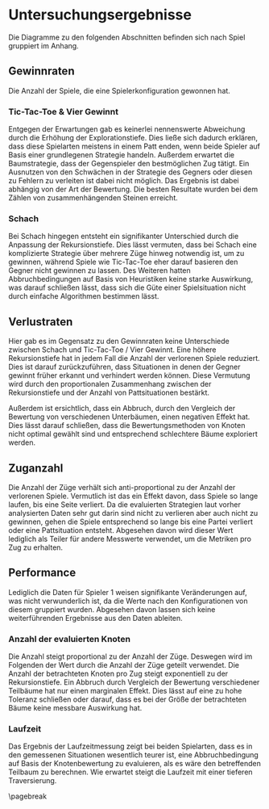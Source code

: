 # Untersuchungsergebnisse

Die Diagramme zu den folgenden Abschnitten befinden sich nach Spiel gruppiert im Anhang.

## Gewinnraten

Die Anzahl der Spiele, die eine Spielerkonfiguration gewonnen hat.

### Tic-Tac-Toe & Vier Gewinnt

Entgegen der Erwartungen gab es keinerlei nennenswerte Abweichung durch die Erhöhung der Explorationstiefe. Dies ließe sich dadurch erklären, dass diese Spielarten meistens in einem Patt enden, wenn beide Spieler auf Basis einer grundlegenen Strategie handeln. Außerdem erwartet die Baumstrategie, dass der Gegenspieler den bestmöglichen Zug tätigt. Ein Ausnutzen von den Schwächen in der Strategie des Gegners oder diesen zu Fehlern zu verleiten ist dabei nicht möglich.
Das Ergebnis ist dabei abhängig von der Art der Bewertung. Die besten Resultate wurden bei dem Zählen von zusammenhängenden Steinen erreicht.

### Schach

Bei Schach hingegen entsteht ein signifikanter Unterschied durch die Anpassung der Rekursionstiefe. Dies lässt vermuten, dass bei Schach eine komplizierte Strategie über mehrere Züge hinweg notwendig ist, um zu gewinnen, während Spiele wie Tic-Tac-Toe eher darauf basieren den Gegner nicht gewinnen zu lassen. Des Weiteren hatten Abbruchbedingungen auf Basis von Heuristiken keine starke Auswirkung, was darauf schließen lässt, dass sich die Güte einer Spielsituation nicht durch einfache Algorithmen bestimmen lässt.

## Verlustraten

Hier gab es im Gegensatz zu den Gewinnraten keine Unterschiede zwischen Schach und Tic-Tac-Toe / Vier Gewinnt. Eine höhere Rekursionstiefe hat in jedem Fall die Anzahl der verlorenen Spiele reduziert. Dies ist darauf zurückzuführen, dass Situationen in denen der Gegner gewinnt früher erkannt und verhindert werden können. Diese Vermutung wird durch den proportionalen Zusammenhang zwischen der Rekursionstiefe und der Anzahl von Pattsituationen bestärkt.

Außerdem ist ersichtlich, dass ein Abbruch, durch den Vergleich der Bewertung von verschiedenen Unterbäumen, einen negativen Effekt hat. Dies lässt darauf schließen, dass die Bewertungsmethoden von Knoten nicht optimal gewählt sind und entsprechend schlechtere Bäume exploriert werden.

## Zuganzahl

Die Anzahl der Züge verhält sich anti-proportional zu der Anzahl der verlorenen Spiele. Vermutlich ist das ein Effekt davon, dass Spiele so lange laufen, bis eine Seite verliert. Da die evaluierten Strategien laut vorher analysierten Daten sehr gut darin sind nicht zu verlieren aber auch nicht zu gewinnen, gehen die Spiele entsprechend so lange bis eine Partei verliert oder eine Pattsituation entsteht. Abgesehen davon wird dieser Wert lediglich als Teiler für andere Messwerte verwendet, um die Metriken pro Zug zu erhalten.

## Performance

Lediglich die Daten für Spieler 1 weisen signifikante Veränderungen auf, was nicht verwunderlich ist, da die Werte nach den Konfigurationen von diesem gruppiert wurden. Abgesehen davon lassen sich keine weiterführenden Ergebnisse aus den Daten ableiten.

### Anzahl der evaluierten Knoten

Die Anzahl steigt proportional zu der Anzahl der Züge. Deswegen wird im Folgenden der Wert durch die Anzahl der Züge geteilt verwendet. Die Anzahl der betrachteten Knoten pro Zug steigt exponentiell zu der Rekursionstiefe. Ein Abbruch durch Vergleich der Bewertung verschiedener Teilbäume hat nur einen marginalen Effekt. Dies lässt auf eine zu hohe Toleranz schließen oder darauf, dass es bei der Größe der betrachteten Bäume keine messbare Auswirkung hat.

### Laufzeit

Das Ergebnis der Laufzeitmessung zeigt bei beiden Spielarten, dass es in den gemessenen Situationen wesentlich teurer ist, eine Abbruchbedingung auf Basis der Knotenbewertung zu evaluieren, als es wäre den betreffenden Teilbaum zu berechnen. Wie erwartet steigt die Laufzeit mit einer tieferen Traversierung.

\pagebreak
